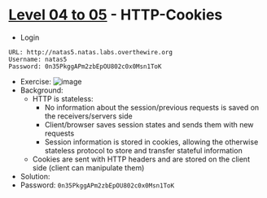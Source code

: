 # [Level 04 to 05](https://overthewire.org/wargames/natas/natas5.html) - HTTP-Cookies

- Login
```
URL: http://natas5.natas.labs.overthewire.org
Username: natas5
Password: 0n35PkggAPm2zbEpOU802c0x0Msn1ToK
```
- Exercise:
![image](https://github.com/user-attachments/assets/92b07762-abf9-49ee-b91c-18c898ef1746)
- Background:
  - HTTP is stateless:
    - No information about the session/previous requests is saved on the receivers/servers side
    - Client/browser saves session states and sends them with new requests
    - Session information is stored in cookies, allowing the otherwise stateless protocol to store and transfer stateful information
  - Cookies are sent with HTTP headers and are stored on the client side (client can manipulate them)
- Solution:
- Password: `0n35PkggAPm2zbEpOU802c0x0Msn1ToK`
